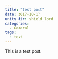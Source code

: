 ```yaml
---
title: "test post"
date: 2017-10-17
unity_dir: shield_lord
categories:
  - General
tags:
  - test
---
```

This is a test post.
